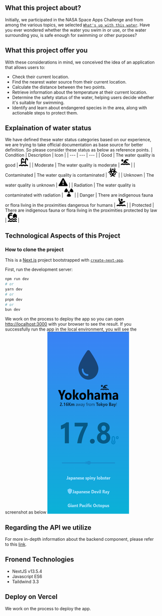 ## What this project about?
Initially, we participated in the NASA Space Apps Challenge and from among the various topics, we selected [`What's up with this water`](https://www.spaceappschallenge.org/2023/challenges/whats-up-with-this-water/). Have you ever wondered whether the water you swim in or use, or the water surrounding you, is safe enough for swimming or other purposes?

## What this project offer you
With these considerations in mind, we conceived the idea of an application that allows users to:
- Check their current location.
- Find the nearest water source from their current location. 
- Calculate the distance between the two points.
- Retrieve information about the temperature at their current location.
- Determine the safety status of the water, helping users decide whether it's suitable for swimming.
- Identify and learn about endangered species in the area, along with actionable steps to protect them.

## Explaination of water status
We have defined these water status categories based on our experience, we are trying to take official documentation as base source for better definition. So please consider these status as below as reference points.
| Condition | Description | Icon |
| --- | --- | --- |
| Good | The water quality is good | <img src="/public/water-ladder-solid.svg" alt="AppScreenshot" width="30" height="30"> |
| Moderate | The water quality is moderate | <img src="/public/person-swimming-solid.svg" alt="AppScreenshot" width="30" height="30"> |
| Contaminated | The water quality is contaminated | <img src="/public/biohazard-solid.svg" alt="AppScreenshot" width="30" height="30"> |
| Unknown | The water quality is unknown | <img src="/public/triangle-exclamation-solid.svg" alt="AppScreenshot" width="30" height="30"> |
| Radiation | The water quality is contaminated with radiation | <img src="/public/radiation-solid.svg" alt="AppScreenshot" width="30" height="30"> |
| Danger | There are indigenous fauna or flora living in the proximities dangerous for humans | <img src="/public/person-drowning-solid.svg" alt="AppScreenshot" width="30" height="30"> |
| Protected | There are indigenous fauna or flora living in the proximities protected by law | <img src="/public/house-tsunami-solid.svg" alt="AppScreenshot" width="30" height="30"> |


## Technological Aspects of this Project

### How to clone the project
This is a [Next.js](https://nextjs.org/) project bootstrapped with [`create-next-app`](https://github.com/vercel/next.js/tree/canary/packages/create-next-app).

First, run the development server:

```bash
npm run dev
# or
yarn dev
# or
pnpm dev
# or
bun dev
```
We work on the process to deploy the app so you can open [http://localhost:3000](http://localhost:3000) with your browser to see the result.
If you successfully run the app in the local environment, you will see the screenshot as below
<img src="/public/GreenSpaceApp.png" alt="AppScreenshot" width="270" height="600" border-radius="5px">


## Regarding the API we utilize
For more in-depth information about the backend component, please refer to this [link](https://github.com/GreenSpaceNASA/backend/blob/main/README.md).

## Fronend Technologies
- NextJS v13.5.4
- Javascript ES6
- Taildwind 3.3
  
## Deploy on Vercel
We work on the process to deploy the app.
